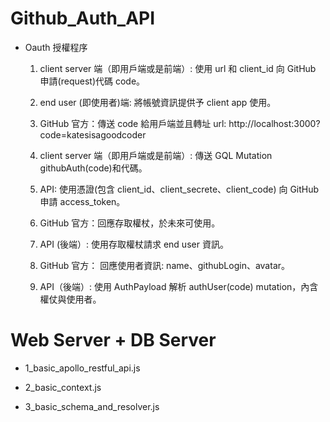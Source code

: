 # Github_Auth_API

* Oauth 授權程序

    1. client server 端（即用戶端或是前端）: 使用 url 和 client_id 向 GitHub 申請(request)代碼 code。

    2. end user (即使用者)端: 將帳號資訊提供予 client app 使用。

    3. GitHub 官方：傳送 code 給用戶端並且轉址 url: http://localhost:3000?code=katesisagoodcoder

    4. client server 端（即用戶端或是前端）: 傳送 GQL Mutation githubAuth(code)和代碼。

    5. API: 使用憑證(包含 client_id、client_secrete、client_code) 向 GitHub 申請 access_token。

    6. GitHub 官方：回應存取權杖，於未來可使用。

    7. API (後端）: 使用存取權杖請求 end user 資訊。

    8. GitHub 官方： 回應使用者資訊: name、githubLogin、avatar。

    9. API（後端）: 使用 AuthPayload 解析 authUser(code) mutation，內含權仗與使用者。
    
 # Web Server + DB Server
  
   * 1_basic_apollo_restful_api.js 
  
   * 2_basic_context.js
  
   * 3_basic_schema_and_resolver.js

